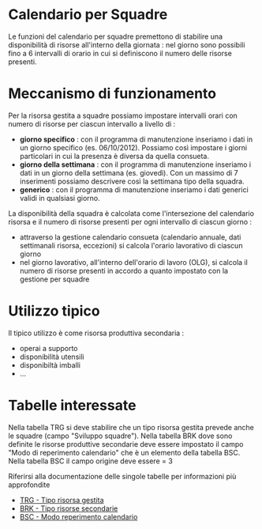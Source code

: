 # Calendario per Squadre
Le funzioni del calendario per squadre premettono di stabilire una disponibilità di risorse all'interno della giornata :  nel giorno sono possibili fino a 6 intervalli di orario in cui si definiscono il numero delle risorse presenti.

# Meccanismo di funzionamento
Per la risorsa gestita a squadre possiamo impostare intervalli orari con numero di risorse per ciascun intervallo a livello di : 
* __giorno specifico__ :  con il programma di manutenzione inseriamo i dati in un giorno specifico (es. 06/10/2012). Possiamo così impostare i giorni particolari in cui la presenza è diversa da quella consueta.
* __giorno della settimana__ :  con il programma di manutenzione inseriamo i dati in un giorno della settimana (es. giovedì). Con un massimo di 7 inserimenti possiamo descrivere così la settimana tipo della squadra.
* __generico__ :  con il programma di manutenzione inseriamo i dati generici validi in qualsiasi giorno.

La disponibilità della squadra è calcolata come l'intersezione del calendario risorsa e il numero di risorse presenti per ogni intervallo di ciascun giorno : 
* attraverso la gestione calendario consueta (calendario annuale, dati settimanali risorsa, eccezioni) si calcola l'orario lavorativo di ciascun giorno
* nel giorno lavorativo, all'interno dell'orario di lavoro (OLG), si calcola il numero di risorse presenti in accordo a quanto impostato con la gestione per squadre

# Utilizzo tipico
Il tipico utilizzo è come risorsa produttiva secondaria : 
* operai a supporto
* disponibilità utensili
* disponibiltà imballi
* ...

# Tabelle interessate
Nella tabella TRG si deve stabilire che un tipo risorsa gestita prevede anche le squadre (campo "Sviluppo squadre").
Nella tabella BRK dove sono definite le risorse produttive secondarie deve essere impostato il campo "Modo di reperimento calendario" che è un elemento della tabella BSC.
Nella tabella BSC il campo origine deve essere = 3

Riferirsi alla documentazione delle singole tabelle per informazioni più approfondite

- [TRG - Tipo risorsa gestita](Sorgenti/MB/DOC_OGG/TA_TRG)
- [BRK - Tipo risorse secondarie](Sorgenti/MB/DOC_OGG/TA_BRK)
- [BSC - Modo reperimento calendario](Sorgenti/MB/DOC_OGG/TA_BSC)
